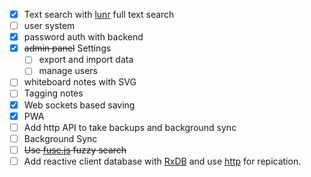 - [x] Text search with [lunr](https://lunrjs.com/) full text search
- [ ] user system
- [x] password auth with backend
- [x] ~~admin panel~~ Settings 
  - [ ] export and import data
  - [ ] manage users
- [ ] whiteboard notes with SVG
- [ ] Tagging notes
- [x] Web sockets based saving
- [x] PWA
- [ ] Add http API to take backups and background sync
- [ ] Background Sync
- [ ] ~~Use [fuse.js](https://www.fusejs.io/) fuzzy search~~
- [ ] Add reactive client database with [RxDB](https://rxdb.info/) and use [http](https://rxdb.info/replication-http.html) for repication.
